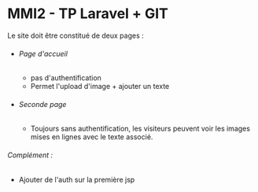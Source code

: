 # MMI2 - TP Laravel + GIT

Le site doit être constitué de deux pages :
- ###### Page d'accueil
  - pas d'authentification
  - Permet l'upload d'image + ajouter un texte
- ###### Seconde page
  - Toujours sans authentification, les visiteurs peuvent voir les images mises en lignes avec le texte associé. 


###### Complément :
* Ajouter de l'auth sur la première jsp